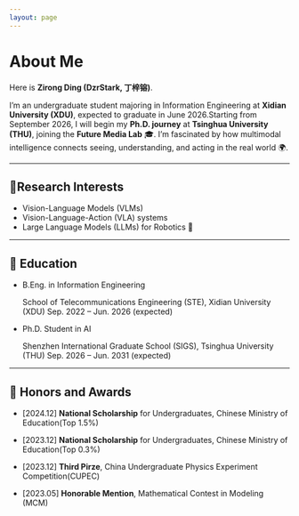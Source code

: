 ```yaml
---
layout: page
---
```


# About Me

Here is **Zirong Ding (DzrStark, 丁梓镕)**.<br>

 I’m an undergraduate student majoring in Information Engineering at **Xidian University (XDU)**, expected to graduate in June 2026.Starting from September 2026, I will begin my **Ph.D. journey** at **Tsinghua University (THU)**, joining the **Future Media Lab** 🎓. I’m fascinated by how multimodal intelligence connects seeing, understanding, and acting in the real world 🌍.

---

## 🔬Research Interests

- Vision-Language Models (VLMs)
- Vision-Language-Action (VLA) systems
- Large Language Models (LLMs) for Robotics 🤖

---

## 📖 Education

- B.Eng. in Information Engineering 
  
   School of Telecommunications Engineering (STE), Xidian University (XDU)
   Sep. 2022 – Jun. 2026 (expected)
   
- Ph.D. Student in AI

   Shenzhen International Graduate School (SIGS), Tsinghua University (THU)
   Sep. 2026 – Jun. 2031 (expected)

---

## 🎉 Honors and Awards

- [2024.12] **National Scholarship** for Undergraduates, Chinese Ministry of Education(Top 1.5%)

- [2023.12] **National Scholarship** for Undergraduates, Chinese Ministry of Education(Top 0.3%)

- [2023.12] **Third Pirze**, China Undergraduate Physics Experiment Competition(CUPEC)

- [2023.05] **Honorable Mention**, Mathematical Contest in Modeling (MCM)

<br>



